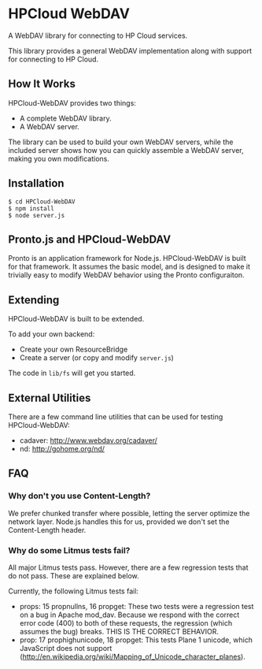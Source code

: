 # HPCloud WebDAV

A WebDAV library for connecting to HP Cloud services.

This library provides a general WebDAV implementation along with support
for connecting to HP Cloud.

## How It Works

HPCloud-WebDAV provides two things:

- A complete WebDAV library.
- A WebDAV server.

The library can be used to build your own WebDAV servers, while the
included server shows how you can quickly assemble a WebDAV server,
making you own modifications.

## Installation

~~~
$ cd HPCloud-WebDAV
$ npm install
$ node server.js
~~~

## Pronto.js and HPCloud-WebDAV

Pronto is an application framework for Node.js. HPCloud-WebDAV is built
for that framework. It assumes the basic model, and is designed to make
it trivially easy to modify WebDAV behavior using the Pronto
configuraiton.

## Extending

HPCloud-WebDAV is built to be extended.

To add your own backend:

* Create your own ResourceBridge
* Create a server (or copy and modify `server.js`)

The code in `lib/fs` will get you started.

## External Utilities

There are a few command line utilities that can be used for testing
HPCloud-WebDAV:

- cadaver: http://www.webdav.org/cadaver/
- nd: http://gohome.org/nd/

## FAQ

### Why don't you use Content-Length?

We prefer chunked transfer where possible, letting the server optimize
the network layer. Node.js handles this for us, provided we don't set
the Content-Length header.

### Why do some Litmus tests fail?

All major Litmus tests pass. However, there are a few regression tests
that do not pass. These are explained below.

Currently, the following Litmus tests fail:

- props: 15 propnullns, 16 propget: These two tests were a regression
test on a bug in Apache mod_dav. Because we respond with the correct
error code (400) to both of these requests, the regression (which
assumes the bug) breaks. THIS IS THE CORRECT BEHAVIOR.
- prop: 17 prophighunicode, 18 propget: This tests Plane 1 unicode,
which JavaScript does not support
(http://en.wikipedia.org/wiki/Mapping_of_Unicode_character_planes). 


